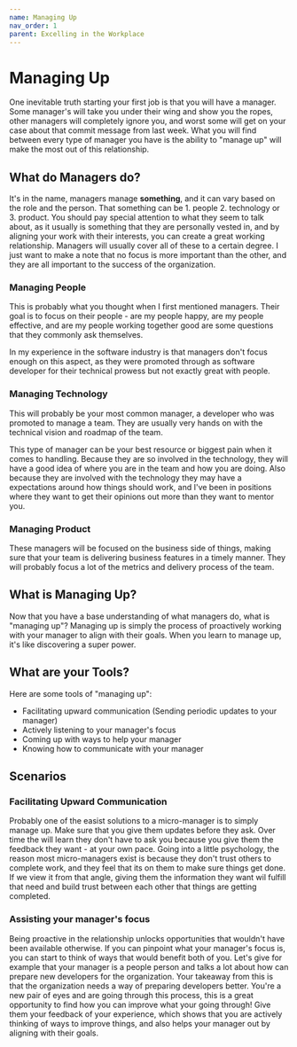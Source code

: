 ```yaml
---
name: Managing Up
nav_order: 1
parent: Excelling in the Workplace
---
```


# Managing Up

One inevitable truth starting your first job is that you will have a manager. Some manager's will take you under their wing and show you the ropes, other managers will completely ignore you, and worst some will get on your case about that commit message from last week. What you will find between every type of manager you have is the ability to "manage up" will make the most out of this relationship.

## What do Managers do?

It's in the name, managers manage __something__, and it can vary based on the role and the person. That something can be 1. people 2. technology or 3. product. You should pay special attention to what they seem to talk about, as it usually is something that they are personally vested in, and by aligning your work with their interests, you can create a great working relationship. Managers will usually cover all of these to a certain degree. I just want to make a note that no focus is more important than the other, and they are all important to the success of the organization.

### Managing People

This is probably what you thought when I first mentioned managers. Their goal is to focus on their people - are my people happy, are my people effective, and are my people working together good are some questions that they commonly ask themselves.

In my experience in the software industry is that managers don't focus enough on this aspect, as they were promoted through as software developer for their technical prowess but not exactly great with people.

### Managing Technology

This will probably be your most common manager, a developer who was promoted to manage a team. They are usually very hands on with the technical vision and roadmap of the team.

This type of manager can be your best resource or biggest pain when it comes to handling. Because they are so involved in the technology, they will have a good idea of where you are in the team and how you are doing. Also because they are involved with the technology they may have a expectations around how things should work, and I've been in positions where they want to get their opinions out more than they want to mentor you.

### Managing Product

These managers will be focused on the business side of things, making sure that your team is delivering business features in a timely manner. They will probably focus a lot of the metrics and delivery process of the team.

## What is Managing Up?

Now that you have a base understanding of what managers do, what is "managing up"? Managing up is simply the process of proactively working with your manager to align with their goals. When you learn to manage up, it's like discovering a super power.

## What are your Tools?

Here are some tools of "managing up":

* Facilitating upward communication (Sending periodic updates to your manager)
* Actively listening to your manager's focus
* Coming up with ways to help your manager
* Knowing how to communicate with your manager

## Scenarios

### Facilitating Upward Communication

Probably one of the easist solutions to a micro-manager is to simply manage up. Make sure that you give them updates before they ask. Over time the will learn they don't have to ask you because you give them the feedback they want - at your own pace. Going into a little psychology, the reason most micro-managers exist is because they don't trust others to complete work, and they feel that its on them to make sure things get done. If we view it from that angle, giving them the information they want wil fulfill that need and build trust between each other that things are getting completed.

### Assisting your manager's focus

Being proactive in the relationship unlocks opportunities that wouldn't have been available otherwise. If you can pinpoint what your manager's focus is, you can start to think of ways that would benefit both of you. Let's give for example that your manager is a people person and talks a lot about how can prepare new developers for the organization. Your takeaway from this is that the organization needs a way of preparing developers better. You're a new pair of eyes and are going through this process, this is a great opportunity to find how you can improve what your going through! Give them your feedback of your experience, which shows that you are actively thinking of ways to improve things, and also helps your manager out by aligning with their goals.
